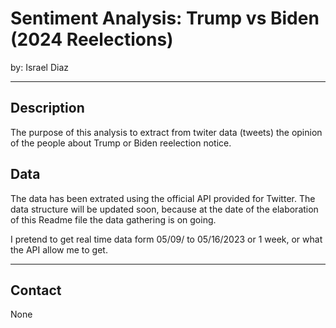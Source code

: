 # Sentiment Analysis: Trump vs Biden (2024 Reelections)

by: Israel Diaz

---

## Description

The purpose of this analysis to extract from twiter data (tweets) the opinion of the people about Trump or Biden reelection notice. 

## Data

The data has been extrated using the official API provided for Twitter. The data structure will be updated soon, because at the date of the elaboration of this Readme file the data gathering is on going. 

I pretend to get real time data form 05/09/ to 05/16/2023 or 1 week, or what the API allow me to get. 

---

## Contact

None

